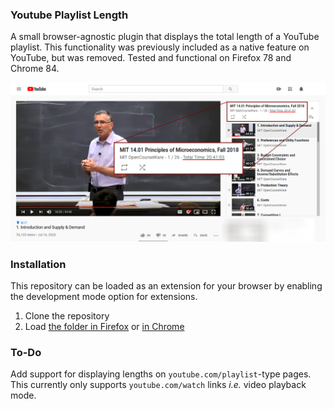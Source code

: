 ### Youtube Playlist Length

A small browser-agnostic plugin that displays the total length of a YouTube playlist. This functionality was previously included as a native feature on YouTube, but was removed. Tested and functional on Firefox 78 and Chrome 84.

![Demonstration of playlist length in video mode](/results/demo-firefox.png)

### Installation

This repository can be loaded as an extension for your browser by enabling the development mode option for extensions.

1. Clone the repository
2. Load [the folder in Firefox](https://developer.mozilla.org/en-US/docs/Mozilla/Add-ons/WebExtensions/Your_first_WebExtension#Trying_it_out)
or [in Chrome](https://developer.chrome.com/extensions/getstarted)

### To-Do

Add support for displaying lengths on `youtube.com/playlist`-type pages. This currently only supports `youtube.com/watch` links *i.e.* video playback mode.
